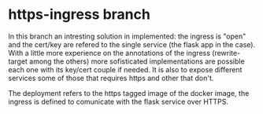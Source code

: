# https-ingress branch

In this branch an intresting solution in implemented: the ingress is "open" and the cert/key are refered to the single service (the flask app in the case). With a little more experience on the annotations of the ingress (rewrite-target among the others) more sofisticated implementations are possible each one with its key/cert couple if needed. It is also to expose different services some of those that requires https and other that don't. 

The deployment refers to the https tagged image of the docker image, the ingress is defined to comunicate with the flask service over HTTPS. 
